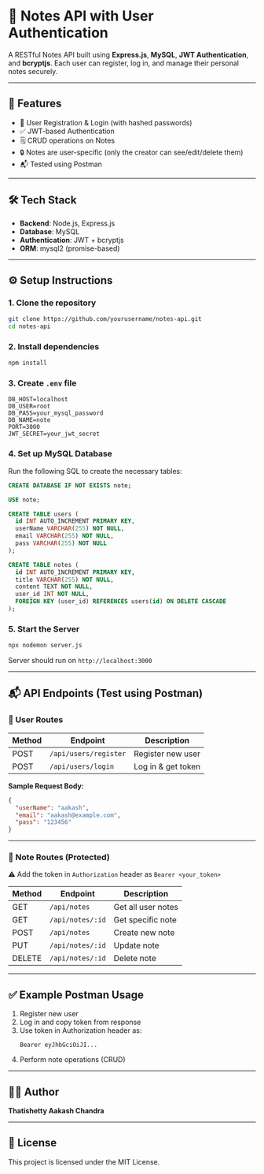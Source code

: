
# 📝 Notes API with User Authentication

A RESTful Notes API built using **Express.js**, **MySQL**, **JWT Authentication**, and **bcryptjs**. Each user can register, log in, and manage their personal notes securely.

---

## 📁 Features

- 🔐 User Registration & Login (with hashed passwords)
- ✅ JWT-based Authentication
- 🗒️ CRUD operations on Notes
- 🔒 Notes are user-specific (only the creator can see/edit/delete them)
- 📬 Tested using Postman

---

## 🛠️ Tech Stack

- **Backend**: Node.js, Express.js
- **Database**: MySQL
- **Authentication**: JWT + bcryptjs
- **ORM**: mysql2 (promise-based)

---

## ⚙️ Setup Instructions

### 1. Clone the repository

```bash
git clone https://github.com/yourusername/notes-api.git
cd notes-api
```

### 2. Install dependencies

```bash
npm install
```

### 3. Create `.env` file

```env
DB_HOST=localhost
DB_USER=root
DB_PASS=your_mysql_password
DB_NAME=note
PORT=3000
JWT_SECRET=your_jwt_secret
```

### 4. Set up MySQL Database

Run the following SQL to create the necessary tables:

```sql
CREATE DATABASE IF NOT EXISTS note;

USE note;

CREATE TABLE users (
  id INT AUTO_INCREMENT PRIMARY KEY,
  userName VARCHAR(255) NOT NULL,
  email VARCHAR(255) NOT NULL,
  pass VARCHAR(255) NOT NULL
);

CREATE TABLE notes (
  id INT AUTO_INCREMENT PRIMARY KEY,
  title VARCHAR(255) NOT NULL,
  content TEXT NOT NULL,
  user_id INT NOT NULL,
  FOREIGN KEY (user_id) REFERENCES users(id) ON DELETE CASCADE
);
```

### 5. Start the Server

```bash
npx nodemon server.js
```

Server should run on `http://localhost:3000`

---

## 📬 API Endpoints (Test using Postman)

### 🔑 User Routes

| Method | Endpoint             | Description          |
|--------|----------------------|----------------------|
| POST   | `/api/users/register`| Register new user    |
| POST   | `/api/users/login`   | Log in & get token   |

**Sample Request Body:**

```json
{
  "userName": "aakash",
  "email": "aakash@example.com",
  "pass": "123456"
}
```

---

### 📓 Note Routes (Protected)

⚠️ Add the token in `Authorization` header as `Bearer <your_token>`

| Method | Endpoint             | Description         |
|--------|----------------------|---------------------|
| GET    | `/api/notes`         | Get all user notes  |
| GET    | `/api/notes/:id`     | Get specific note   |
| POST   | `/api/notes`         | Create new note     |
| PUT    | `/api/notes/:id`     | Update note         |
| DELETE | `/api/notes/:id`     | Delete note         |

---

## ✅ Example Postman Usage

1. Register new user
2. Log in and copy token from response
3. Use token in Authorization header as:
   ```
   Bearer eyJhbGciOiJI...
   ```
4. Perform note operations (CRUD)

---

## 🙋‍♂️ Author

**Thatishetty Aakash Chandra**

---

## 📄 License

This project is licensed under the MIT License.
